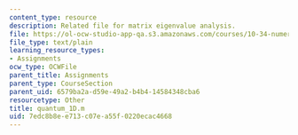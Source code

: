 ```yaml
---
content_type: resource
description: Related file for matrix eigenvalue analysis.
file: https://ol-ocw-studio-app-qa.s3.amazonaws.com/courses/10-34-numerical-methods-applied-to-chemical-engineering-fall-2005/7edc8b8ee713c07ea55f0220ecac4668_quantum_1D.m
file_type: text/plain
learning_resource_types:
- Assignments
ocw_type: OCWFile
parent_title: Assignments
parent_type: CourseSection
parent_uid: 6579ba2a-d59e-49a2-b4b4-14584348cba6
resourcetype: Other
title: quantum_1D.m
uid: 7edc8b8e-e713-c07e-a55f-0220ecac4668
---
```

